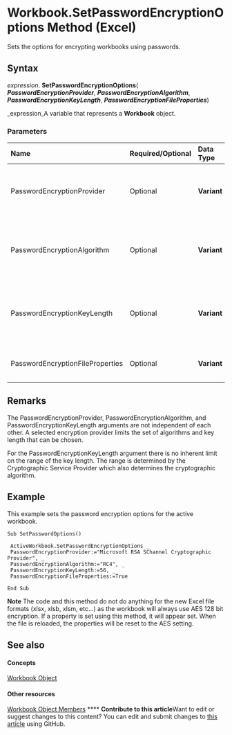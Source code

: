 
# Workbook.SetPasswordEncryptionOptions Method (Excel)

Sets the options for encrypting workbooks using passwords.


## Syntax

 _expression_. **SetPasswordEncryptionOptions**( **_PasswordEncryptionProvider_**,  **_PasswordEncryptionAlgorithm_**,  **_PasswordEncryptionKeyLength_**,  **_PasswordEncryptionFileProperties_**)

 _expression_A variable that represents a  **Workbook** object.


### Parameters



|**Name**|**Required/Optional**|**Data Type**|**Description**|
|:-----|:-----|:-----|:-----|
|PasswordEncryptionProvider|Optional| **Variant**|A case sensitive string of the encryption provider.|
|PasswordEncryptionAlgorithm|Optional| **Variant**|A case sensitive string of the algorithmic short name (i.e. "RC4").|
|PasswordEncryptionKeyLength|Optional| **Variant**|The encryption key length which is a multiple of 8 (40 or greater).|
|PasswordEncryptionFileProperties|Optional| **Variant**| **True** (default) to encrypt file properties.|

## Remarks

The PasswordEncryptionProvider, PasswordEncryptionAlgorithm, and PasswordEncryptionKeyLength arguments are not independent of each other. A selected encryption provider limits the set of algorithms and key length that can be chosen.

For the PasswordEncryptionKeyLength argument there is no inherent limit on the range of the key length. The range is determined by the Cryptographic Service Provider which also determines the cryptographic algorithm.


## Example

This example sets the password encryption options for the active workbook.


```
Sub SetPasswordOptions() 
 
 ActiveWorkbook.SetPasswordEncryptionOptions _ 
 PasswordEncryptionProvider:="Microsoft RSA SChannel Cryptographic Provider", _ 
 PasswordEncryptionAlgorithm:="RC4", _ 
 PasswordEncryptionKeyLength:=56, _ 
 PasswordEncryptionFileProperties:=True 
 
End Sub
```


**Note**  The code and this method do not do anything for the new Excel file formats (xlsx, xlsb, xlsm, etc...) as the workbook will always use AES 128 bit encryption. If a property is set using this method, it will appear set. When the file is reloaded, the properties will be reset to the AES setting.


## See also


#### Concepts


 [Workbook Object](8c00aa60-c974-eed3-0812-3c9625eb0d4c.md)
#### Other resources


 [Workbook Object Members](dce102a3-25de-3ff4-2ce5-bc56e08baca7.md)
****   **Contribute to this article**Want to edit or suggest changes to this content? You can edit and submit changes to  [this article](https://github.com/jhershey00/VBA_Excel_Test/OpenXMLCon/articles/3b6c9bfe-4cfb-1dde-fd57-07dd474df7db.md) using GitHub.

